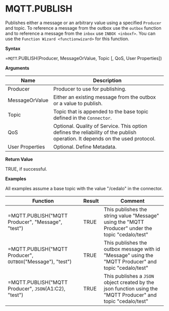# MQTT.PUBLISH

Publishes either a message or an arbitrary value using a specified
`Producer` and topic. To reference a message from the outbox use the
`outbox` function and to reference a message from the `inbox` use
`INBOX <inboxf>`. You can use the `Function Wizard <functionwizard>` for
this function.

**Syntax**

=`MQTT`.PUBLISH(Producer, MessageOrValue, Topic \[, QoS, User
Properties\])

**Arguments**

| Name            | Description                                                                                                                  |
|-----------------|------------------------------------------------------------------------------------------------------------------------------|
| Producer        | Producer to use for publishing.                                                                                              |
| MessageOrValue  | Either an existing message from the outbox or a value to publish.                                                            |
| Topic           | Topic that is appended to the base topic defined in the `Connector`.                                                         |
| QoS             | Optional. Quality of Service. This option defines the reliability of the publish operation. It depends on the used protocol. |
| User Properties | Optional. Define Metadata.                                                                                                   |

**Return Value**

TRUE, if successful.

**Examples**

All examples assume a base topic with the value "/cedalo" in the
connector.

| Function                                                    | Result | Comment                                                                                                       |
|-------------------------------------------------------------|--------|---------------------------------------------------------------------------------------------------------------|
| =MQTT.PUBLISH("MQTT Producer", "Message", "test")           | TRUE   | This publishes the string value "Message" using the "MQTT Producer" under the topic "cedalo/test"             |
| =MQTT.PUBLISH("MQTT Producer", `OUTBOX`("Message"), "test") | TRUE   | This publishes the outbox message with id "Message" using the "MQTT Producer" and topic "cedalo/test"         |
| =MQTT.PUBLISH("MQTT Producer", `JSON`(A1:C2), "test")       | TRUE   | This publishes a `JSON` object created by the json function using the "MQTT Producer" and topic "cedalo/test" |
